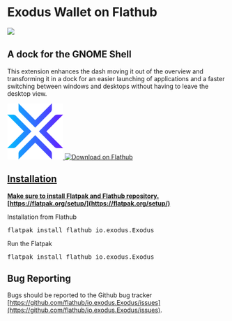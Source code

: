 # Exodus Wallet on Flathub
[<img src="https://www.exodus.io/desktop/img/portfolio-lsize.png" >](https://flathub.org/apps/details/io.exodus.Exodus)

## A dock for the GNOME Shell
This extension enhances the dash moving it out of the overview and transforming it in a dock for an easier launching of applications and a faster switching between windows and desktops without having to leave the desktop view.

<p align="left">
    <a href="https://www.exodus.io/">
        <img src="https://raw.githubusercontent.com/flathub/io.exodus.Exodus/master/io.exodus.Exodus-128x128.png">
    </a>
    <a href='https://flathub.org/apps/details/io.exodus.Exodus'><img width='375' alt='Download on Flathub' src='https://flathub.org/assets/badges/flathub-badge-en.png'/>
</p>
    
## Installation

**Make sure to install Flatpak and Flathub repository. [https://flatpak.org/setup/](https://flatpak.org/setup/)**

Installation from Flathub
<pre>flatpak install flathub io.exodus.Exodus</pre>

Run the Flatpak
<pre>flatpak install flathub io.exodus.Exodus</pre>


## Bug Reporting

Bugs should be reported to the Github bug tracker [https://github.com/flathub/io.exodus.Exodus/issues](https://github.com/flathub/io.exodus.Exodus/issues).
